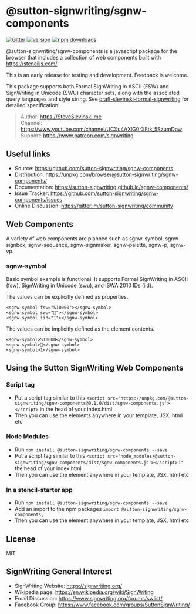 # @sutton-signwriting/sgnw-components

[![Gitter](https://badges.gitter.im/Join%20Chat.svg)](https://gitter.im/sutton-signwriting/community?utm_source=badge&utm_medium=badge&utm_campaign=pr-badge&utm_content=badge)
[![version](https://img.shields.io/npm/v/@sutton-signwriting/sgnw-components)](https://www.npmjs.com/package/@sutton-signwriting/sgnw-components)
[![npm downloads](https://img.shields.io/npm/dm/@sutton-signwriting/sgnw-components)](https://npm-stat.com/charts.html?package=@sutton-signwriting/sgnw-components&from=2020-07-24)

@sutton-signwriting/sgnw-components is a javascript package for the browser that includes a collection of web components built with https://stenciljs.com/

This is an early release for testing and development.
Feedback is welcome.

This package supports both Formal SignWriting in ASCII (FSW) and SignWriting in Unicode (SWU) character sets, along with the associated query languages and style string.  See [draft-slevinski-formal-signwriting](https://tools.ietf.org/id/draft-slevinski-formal-signwriting-07.html) for detailed specification.

> Author: https://SteveSlevinski.me  
> Channel: https://www.youtube.com/channel/UCXu4AXlG0rXFtk_5SzumDow  
> Support: https://www.patreon.com/signwriting  

## Useful links

- Source: https://github.com/sutton-signwriting/sgnw-components
- Distribution: https://unpkg.com/browse/@sutton-signwriting/sgnw-components/
- Documentation: https://sutton-signwriting.github.io/sgnw-components/
- Issue Tracker: https://github.com/sutton-signwriting/sgnw-components/issues
- Online Discussion: https://gitter.im/sutton-signwriting/community


## Web Components
A  variety of web components are planned such as 
sgnw-symbol, sgnw-signbox, sgnw-sequence, sgnw-signmaker, sgnw-palette, sgnw-p, sgnw-vp.

### sgnw-symbol
Basic symbol example is functional.
It supports Formal SignWriting in ASCII (fsw), SignWriting in Unicode (swu), and ISWA 2010 IDs (iid).

The values can be explicitly defined as properties.

    <sgnw-symbol fsw="S10000"></sgnw-symbol>
    <sgnw-symbol swu="񆇡"></sgnw-symbol>
    <sgnw-symbol iid="1"></sgnw-symbol>

The values can be implicitly defined as the element contents.

    <sgnw-symbol>S10000</sgnw-symbol>
    <sgnw-symbol>񆇡</sgnw-symbol>
    <sgnw-symbol>1</sgnw-symbol>

## Using the Sutton SignWriting Web Components

### Script tag

- Put a script tag similar to this `<script src='https://unpkg.com/@sutton-signwriting/sgnw-components@0.1.0/dist/sgnw-components.js'></script>` in the head of your index.html
- Then you can use the elements anywhere in your template, JSX, html etc

### Node Modules
- Run `npm install @sutton-signwriting/sgnw-components --save`
- Put a script tag similar to this `<script src='node_modules/@sutton-signwriting/sgnw-components/dist/sgnw-components.js'></script>` in the head of your index.html
- Then you can use the element anywhere in your template, JSX, html etc

### In a stencil-starter app
- Run `npm install @sutton-signwriting/sgnw-components --save`
- Add an import to the npm packages `import @sutton-signwriting/sgnw-components;`
- Then you can use the element anywhere in your template, JSX, html etc


## License
MIT

## SignWriting General Interest
- SignWriting Website: https://signwriting.org/
- Wikipedia page: https://en.wikipedia.org/wiki/SignWriting
- Email Discussion: https://www.signwriting.org/forums/swlist/
- Facebook Group: https://www.facebook.com/groups/SuttonSignWriting/
